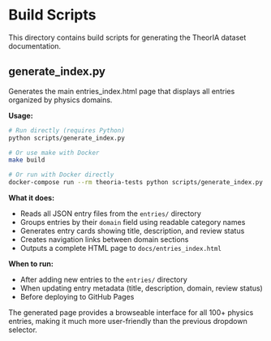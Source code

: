 # Build Scripts

This directory contains build scripts for generating the TheorIA dataset documentation.

## generate_index.py

Generates the main entries_index.html page that displays all entries organized by physics domains.

**Usage:**
```bash
# Run directly (requires Python)
python scripts/generate_index.py

# Or use make with Docker
make build

# Or run with Docker directly
docker-compose run --rm theoria-tests python scripts/generate_index.py
```

**What it does:**
- Reads all JSON entry files from the `entries/` directory
- Groups entries by their `domain` field using readable category names
- Generates entry cards showing title, description, and review status
- Creates navigation links between domain sections
- Outputs a complete HTML page to `docs/entries_index.html`

**When to run:**
- After adding new entries to the `entries/` directory
- When updating entry metadata (title, description, domain, review status)
- Before deploying to GitHub Pages

The generated page provides a browseable interface for all 100+ physics entries, making it much more user-friendly than the previous dropdown selector.
